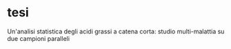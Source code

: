 # tesi
Un'analisi statistica degli acidi grassi a catena corta: studio multi-malattia su due campioni paralleli
